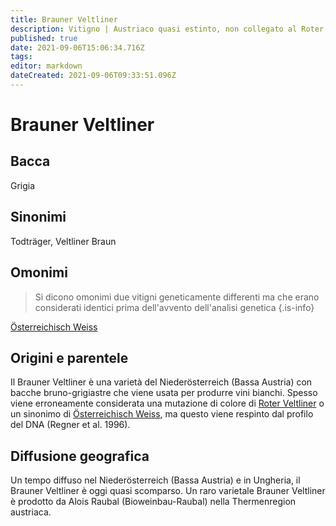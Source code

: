 ```yaml
---
title: Brauner Veltliner
description: Vitigno | Austriaco quasi estinto, non collegato al Roter Veltliner.
published: true
date: 2021-09-06T15:06:34.716Z
tags: 
editor: markdown
dateCreated: 2021-09-06T09:33:51.096Z
---
```


# Brauner Veltliner

## Bacca
Grigia

## Sinonimi
Todträger, Veltliner Braun

## Omonimi
> Si dicono omonimi due vitigni geneticamente differenti ma che erano considerati identici prima dell'avvento dell'analisi genetica
{.is-info}

[Österreichisch Weiss](/vitigni/Austria/osterreichisch-weiss)

## Origini e parentele
Il Brauner Veltliner è una varietà del Niederösterreich (Bassa Austria) con bacche bruno-grigiastre che viene usata per produrre vini bianchi. Spesso viene erroneamente considerata una mutazione di colore di [Roter Veltliner](/vitigni/Austria/roter-veltliner) o un sinonimo di [Österreichisch Weiss](/vitigni/Austria/osterreichisch-weiss), ma questo viene respinto dal profilo del DNA (Regner et al. 1996).

## Diffusione geografica
Un tempo diffuso nel Niederösterreich (Bassa Austria) e in Ungheria, il Brauner Veltliner è oggi quasi scomparso. Un raro varietale Brauner Veltliner è prodotto da Alois Raubal (Bioweinbau-Raubal) nella Thermenregion austriaca.
